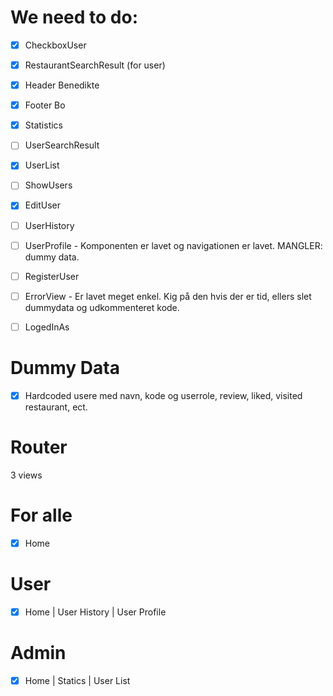 # We need to do:

- [x] CheckboxUser
- [x] RestaurantSearchResult (for user)

- [x] Header Benedikte
- [x] Footer Bo

- [x] Statistics
- [ ] UserSearchResult
- [x] UserList

- [ ] ShowUsers
- [x] EditUser

- [ ] UserHistory
- [ ] UserProfile - Komponenten er lavet og navigationen er lavet. MANGLER: dummy data.

- [ ] RegisterUser

- [ ] ErrorView - Er lavet meget enkel. Kig på den hvis der er tid, ellers slet dummydata og udkommenteret kode.

- [ ] LogedInAs

# Dummy Data
- [x] Hardcoded usere med navn, kode og userrole, review, liked, visited restaurant,  ect.

# Router
3 views

# For alle
- [x] Home

# User
- [x] Home | User History | User Profile

# Admin
- [x] Home | Statics | User List
